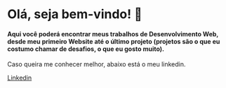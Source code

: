 # Olá, seja bem-vindo! :wave: 

#### Aqui você poderá encontrar meus trabalhos de Desenvolvimento Web, desde meu primeiro Website até o último projeto (projetos são o que eu costumo chamar de desafios, o que eu gosto muito).

Caso queira me conhecer melhor, abaixo está o meu linkedin.

[Linkedin](https://www.linkedin.com/in/edson-matheus-b5a0171ba/)



 



